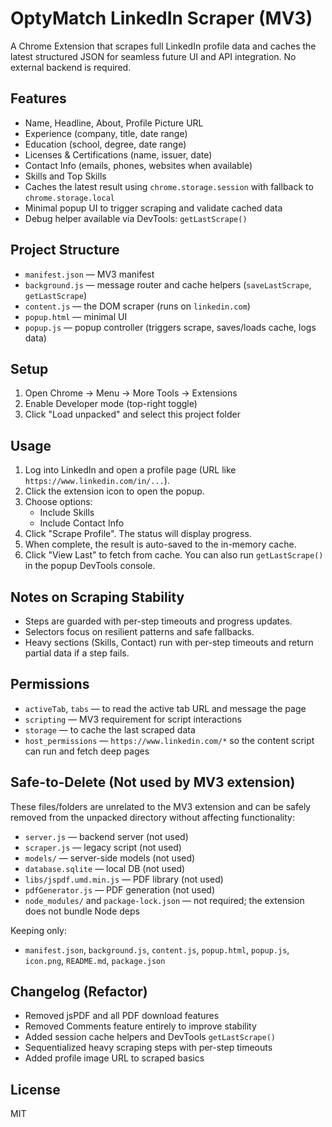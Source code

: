 # OptyMatch LinkedIn Scraper (MV3)

A Chrome Extension that scrapes full LinkedIn profile data and caches the latest structured JSON for seamless future UI and API integration. No external backend is required.

## Features

- Name, Headline, About, Profile Picture URL
- Experience (company, title, date range)
- Education (school, degree, date range)
- Licenses & Certifications (name, issuer, date)
- Contact Info (emails, phones, websites when available)
- Skills and Top Skills
- Caches the latest result using `chrome.storage.session` with fallback to `chrome.storage.local`
- Minimal popup UI to trigger scraping and validate cached data
- Debug helper available via DevTools: `getLastScrape()`

## Project Structure

- `manifest.json` — MV3 manifest
- `background.js` — message router and cache helpers (`saveLastScrape`, `getLastScrape`)
- `content.js` — the DOM scraper (runs on `linkedin.com`)
- `popup.html` — minimal UI
- `popup.js` — popup controller (triggers scrape, saves/loads cache, logs data)

## Setup

1. Open Chrome → Menu → More Tools → Extensions
2. Enable Developer mode (top-right toggle)
3. Click "Load unpacked" and select this project folder

## Usage

1. Log into LinkedIn and open a profile page (URL like `https://www.linkedin.com/in/...`).
2. Click the extension icon to open the popup.
3. Choose options:
   - Include Skills
   - Include Contact Info
4. Click "Scrape Profile". The status will display progress.
5. When complete, the result is auto-saved to the in-memory cache.
6. Click "View Last" to fetch from cache. You can also run `getLastScrape()` in the popup DevTools console.

## Notes on Scraping Stability

- Steps are guarded with per-step timeouts and progress updates.
- Selectors focus on resilient patterns and safe fallbacks.
- Heavy sections (Skills, Contact) run with per-step timeouts and return partial data if a step fails.

## Permissions

- `activeTab`, `tabs` — to read the active tab URL and message the page
- `scripting` — MV3 requirement for script interactions
- `storage` — to cache the last scraped data
- `host_permissions` — `https://www.linkedin.com/*` so the content script can run and fetch deep pages

## Safe-to-Delete (Not used by MV3 extension)

These files/folders are unrelated to the MV3 extension and can be safely removed from the unpacked directory without affecting functionality:

- `server.js` — backend server (not used)
- `scraper.js` — legacy script (not used)
- `models/` — server-side models (not used)
- `database.sqlite` — local DB (not used)
- `libs/jspdf.umd.min.js` — PDF library (not used)
- `pdfGenerator.js` — PDF generation (not used)
- `node_modules/` and `package-lock.json` — not required; the extension does not bundle Node deps

Keeping only:

- `manifest.json`, `background.js`, `content.js`, `popup.html`, `popup.js`, `icon.png`, `README.md`, `package.json`

## Changelog (Refactor)

- Removed jsPDF and all PDF download features
- Removed Comments feature entirely to improve stability
- Added session cache helpers and DevTools `getLastScrape()`
- Sequentialized heavy scraping steps with per-step timeouts
- Added profile image URL to scraped basics

## License

MIT
